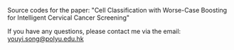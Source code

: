 Source codes for the paper: "Cell Classification with Worse-Case Boosting for Intelligent Cervical Cancer Screening"

If you have any questions, please contact me via the email: youyi.song@polyu.edu.hk
